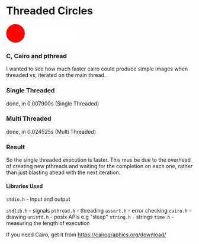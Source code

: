 # Threaded Circles

![Alt text](/repo/bounce.gif?raw=true "Screenshot")

### C, Cairo and pthread

I wanted to see how much faster cairo could produce simple images when threaded vs, iterated on the main thread. 

### Single Threaded

done, in 0.007900s (Single Threaded)

### Multi Threaded

done, in 0.024525s (Multi Threaded)

### Result

So the single threaded execution is faster. This mus be due to the overhead of creating new pthreads and waiting for the completion on each one, rather than just blasting ahead with the next iteration.

#### Libraries Used

`stdio.h` - input and output

`stdlib.h` - signals
`pthread.h` - threading
`assert.h` - error checking
`cairo.h` - drawing
`unistd.h` - posix APIs e.g "sleep"
`string.h` - strings
`time.h` - measuring the length of execution

If you need Cairo, get it from https://cairographics.org/download/ 

